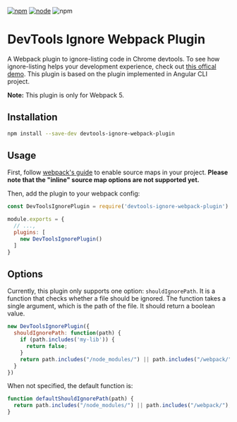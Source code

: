 [![npm][npm]][npm-url]
[![node][node]][node-url]
![npm](https://img.shields.io/npm/dw/devtools-ignore-webpack-plugin.svg)

# DevTools Ignore Webpack Plugin

A Webpack plugin to ignore-listing code in Chrome devtools.
To see how ignore-listing helps your development experience, check out [this offical demo](https://developer.chrome.com/blog/devtools-better-angular-debugging/).
This plugin is based on the plugin implemented in Angular CLI project.

__Note:__ This plugin is only for Webpack 5.

## Installation

```bash
npm install --save-dev devtools-ignore-webpack-plugin
```

## Usage

First, follow [webpack's guide](https://webpack.js.org/configuration/devtool/) to enable source maps in your project. **Please note that the "inline" source map options are not supported yet.**

Then, add the plugin to your webpack config:

```js
const DevToolsIgnorePlugin = require('devtools-ignore-webpack-plugin')

module.exports = {
  // ...,
  plugins: [
    new DevToolsIgnorePlugin()
  ]
}
```

## Options

Currently, this plugin only supports one option: `shouldIgnorePath`. It is a function that checks whether a file should be ignored. The function takes a single argument, which is the path of the file. It should return a boolean value.

```js
new DevToolsIgnorePlugin({
  shouldIgnorePath: function(path) {
    if (path.includes('my-lib')) {
      return false;
    }
    return path.includes("/node_modules/") || path.includes("/webpack/");
  }
})
```

When not specified, the default function is:
```js
function defaultShouldIgnorePath(path) {
  return path.includes("/node_modules/") || path.includes("/webpack/");
}
```

[npm]: https://img.shields.io/npm/v/devtools-ignore-webpack-plugin.svg
[npm-url]: https://npmjs.com/package/devtools-ignore-webpack-plugin

[node]: https://img.shields.io/node/v/devtools-ignore-webpack-plugin.svg
[node-url]: https://nodejs.org
